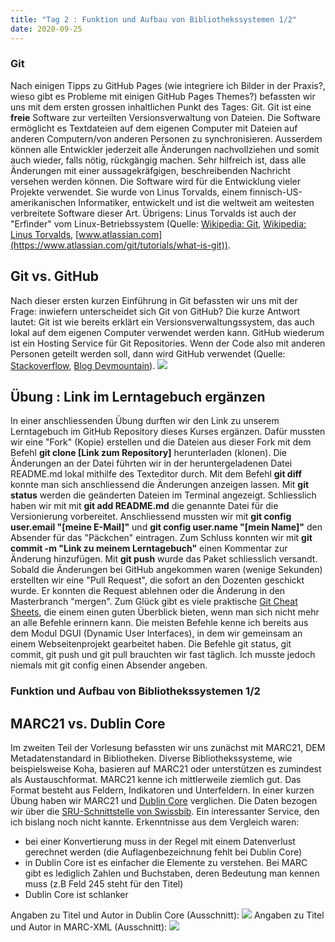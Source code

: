```yaml
---
title: "Tag 2 : Funktion und Aufbau von Bibliothekssystemen 1/2"
date: 2020-09-25
---
```


### Git
Nach einigen Tipps zu GitHub Pages (wie integriere ich Bilder in der Praxis?, wieso gibt es Probleme mit einigen GitHub Pages Themes?) befassten wir uns mit dem ersten grossen inhaltlichen Punkt des Tages: Git. Git ist eine **freie** Software zur verteilten Versionsverwaltung von Dateien. Die Software ermöglicht es Textdateien auf dem eigenen Computer mit Dateien auf anderen Computern/von anderen Personen zu synchronisieren. Ausserdem können alle Entwickler jederzeit alle Änderungen nachvollziehen und somit auch wieder, falls nötig, rückgängig machen. Sehr hilfreich ist, dass alle Änderungen mit einer aussagekräfgigen, beschreibenden Nachricht versehen werden können. Die Software wird für die Entwicklung vieler Projekte verwendet. Sie wurde von Linus Torvalds, einem finnisch-US-amerikanischen Informatiker, entwickelt und ist die weltweit am weitesten verbreitete Software dieser Art. Übrigens: Linus Torvalds ist auch der "Erfinder" vom Linux-Betriebssystem  (Quelle: [Wikipedia: Git](https://de.wikipedia.org/wiki/Git), [Wikipedia: Linus Torvalds](https://de.wikipedia.org/wiki/Linus_Torvalds), [www.atlassian.com](https://www.atlassian.com/git/tutorials/what-is-git)).
## Git vs. GitHub
Nach dieser ersten kurzen Einführung in Git befassten wir uns mit der Frage:  inwiefern unterscheidet sich Git von GitHub? Die kurze Antwort lautet: Git ist wie bereits erklärt ein Versionsverwaltungssystem, das auch lokal auf dem eigenen Computer verwendet werden kann. GitHub wiederum ist ein Hosting Service für Git Repositories. Wenn der Code also mit anderen Personen geteilt werden soll, dann wird GitHub verwendet (Quelle: [Stackoverflow](https://stackoverflow.com/questions/13321556/difference-between-git-and-github), [Blog Devmountain](https://blog.devmountain.com/git-vs-github-whats-the-difference/)).
![]({{site.baseurl}}/images/GitvsGitHub.jpg)
## Übung : Link im Lerntagebuch ergänzen
In einer anschliessenden Übung durften wir den Link zu unserem Lerntagebuch im GitHub Repository dieses Kurses ergänzen. Dafür mussten wir eine "Fork" (Kopie) erstellen und die Dateien aus dieser Fork mit dem Befehl **git clone [Link zum Repository]** herunterladen (klonen). Die Änderungen an der Datei führten wir in der heruntergeladenen Datei README.md lokal mithilfe des Texteditor durch. Mit dem Befehl **git diff** konnte man sich anschliessend die Änderungen anzeigen lassen. Mit **git status** werden die geänderten Dateien im Terminal angezeigt. Schliesslich haben wir mit mit **git add README.md** die genannte Datei für die Versionierung vorbereitet. Anschliessend mussten wir mit **git config user.email "[meine E-Mail]"** und **git config user.name "[mein Name]"** den Absender für das "Päckchen" eintragen. Zum Schluss konnten wir mit **git commit -m "Link zu meinem Lerntagebuch"** einen Kommentar zur Änderung hinzufügen. Mit **git push** wurde das Paket schliesslich versandt. Sobald die Änderungen bei GitHub angekommen waren (wenige Sekunden) erstellten wir eine "Pull Request", die sofort an den Dozenten geschickt wurde. Er konnten die Request ablehnen oder die Änderung in den Masterbranch "mergen".
Zum Glück gibt es viele praktische [Git Cheat Sheets](https://training.github.com/downloads/github-git-cheat-sheet/), die einem einen guten Überblick bieten, wenn man sich nicht mehr an alle Befehle erinnern kann. Die meisten Befehle kenne ich bereits aus dem Modul DGUI (Dynamic User Interfaces), in dem wir gemeinsam an einem Webseitenprojekt gearbeitet haben. Die Befehle git status, git commit, git push und git pull brauchten wir fast täglich. Ich musste jedoch niemals mit git config einen Absender angeben.

### Funktion und Aufbau von Bibliothekssystemen 1/2
## MARC21 vs. Dublin Core
Im zweiten Teil der Vorlesung befassten wir uns zunächst mit MARC21, DEM Metadatenstandard in Bibliotheken. Diverse Bibliothekssysteme, wie beispielsweise Koha, basieren auf MARC21 oder unterstützen es zumindest als Austauschformat. MARC21 kenne ich mittlerweile ziemlich gut. Das Format besteht aus Feldern, Indikatoren und Unterfeldern.
In einer kurzen Übung haben wir MARC21 und [Dublin Core](https://de.wikipedia.org/wiki/Dublin_Core) verglichen. Die Daten bezogen wir über die [SRU-Schnittstelle von Swissbib](https://sru.swissbib.ch/sru/form). Ein interessanter Service, den ich bislang noch nicht kannte. Erkenntnisse aus dem Vergleich waren:
- bei einer Konvertierung muss in der Regel mit einem Datenverlust gerechnet werden (die Auflagenbezeichnung fehlt bei Dublin Core)
- in Dublin Core ist es einfacher die Elemente zu verstehen. Bei MARC gibt es lediglich Zahlen und Buchstaben, deren Bedeutung man kennen muss (z.B Feld 245 steht für den Titel)
- Dublin Core ist schlanker

Angaben zu Titel und Autor in Dublin Core (Ausschnitt):
![]({{site.baseurl}}/images/dublincore.jpg)
Angaben zu Titel und Autor in MARC-XML (Ausschnitt):
![]({{site.baseurl}}/images/marcxml.jpg)
